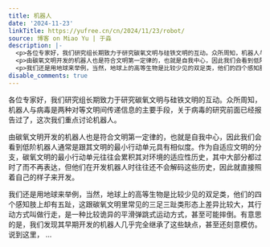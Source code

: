 ```yaml
---
title: 机器人
date: '2024-11-23'
linkTitle: https://yufree.cn/cn/2024/11/23/robot/
source: 博客 on Miao Yu | 于淼
description: |-
  <p>各位专家好，我们研究组长期致力于研究碳氧文明与硅铁文明的互动。众所周知，机器人与病毒是两种对等文明间传递信息的主要手段，关于病毒的研究前面已经报告过了，这次我们重点讨论机器人。</p>
  <p>由碳氧文明开发的机器人也是符合文明第一定律的，也就是自我中心，因此我们会看到低阶机器人通常是跟其文明的最小行动单元具有相似度。作为自适应文明的分支，碳氧文明的最小行动单元往往会累积其对环境的适应性历史，其中大部分都过时了而不再表达，但他们在开发机器人时往往还不会解码这些历史，因此就直接照着自己的样子来开发。</p>
  <p>我们还是用地球来举例，当然，地球上的高等生物是比较少见的双足类，他们的四个感知肢上却有五趾，这跟碳氧文明里常见的三足三趾类形态上差异比较大，其行动方式叫做行走，是一种比较诡异的平滑弹跳式运动方式，甚至可能摔倒。有意思的是，我们发现其早期开发的机器人几乎完全继承了这些缺点，甚至还刻意模仿。说到这里， ...
disable_comments: true
---
```

<p>各位专家好，我们研究组长期致力于研究碳氧文明与硅铁文明的互动。众所周知，机器人与病毒是两种对等文明间传递信息的主要手段，关于病毒的研究前面已经报告过了，这次我们重点讨论机器人。</p>
<p>由碳氧文明开发的机器人也是符合文明第一定律的，也就是自我中心，因此我们会看到低阶机器人通常是跟其文明的最小行动单元具有相似度。作为自适应文明的分支，碳氧文明的最小行动单元往往会累积其对环境的适应性历史，其中大部分都过时了而不再表达，但他们在开发机器人时往往还不会解码这些历史，因此就直接照着自己的样子来开发。</p>
<p>我们还是用地球来举例，当然，地球上的高等生物是比较少见的双足类，他们的四个感知肢上却有五趾，这跟碳氧文明里常见的三足三趾类形态上差异比较大，其行动方式叫做行走，是一种比较诡异的平滑弹跳式运动方式，甚至可能摔倒。有意思的是，我们发现其早期开发的机器人几乎完全继承了这些缺点，甚至还刻意模仿。说到这里， ...